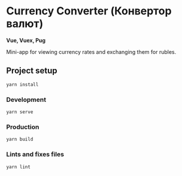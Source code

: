 # Currency Converter (Конвертор валют)
**Vue, Vuex, Pug**

Mini-app for viewing currency rates and exchanging them for rubles.
## Project setup
```
yarn install
```

### Development
```
yarn serve
```

### Production
```
yarn build
```

### Lints and fixes files
```
yarn lint
```
